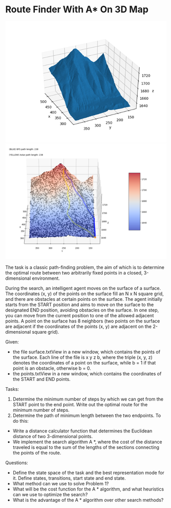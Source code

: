 # Route Finder With A\* On 3D Map

![](images/surface.png)
![](images/astar_bfs_hill_test_obstacle.png)

The task is a classic path-finding problem, the aim of which is to determine the optimal route between two arbitrarily fixed points in a closed,
3-dimensional environment.

During the search, an intelligent agent moves on the surface of a surface. The coordinates (x, y) of the points on the surface fill an N x N square
grid, and there are obstacles at certain points on the surface. The agent initially starts from the START position and aims to move on the surface
to the designated END position, avoiding obstacles on the surface. In one step, you can move from the current position to one of the allowed
adjacent points. A point on the surface has 8 neighbors (two points on the surface are adjacent if the coordinates of the points (x, y) are
adjacent on the 2-dimensional square grid).

Given:

-   the file surface.txtView in a new window, which contains the points of the surface.
    Each line of the file is x y z b, where the triple (x, y, z) denotes the coordinates of a point on the surface, while b = 1 if that point is an
    obstacle, otherwise b = 0.
-   the points.txtView in a new window, which contains the coordinates of the START and END points.

Tasks:

1. Determine the minimum number of steps by which we can get from the START point to the end point. Write out the optimal route for the minimum
   number of steps.
2. Determine the path of minimum length between the two endpoints. To do this:

-   Write a distance calculator function that determines the Euclidean distance of two 3-dimensional points.
-   We implement the search algorithm A \*, where the cost of the distance traveled is equal to the sum of the lengths of the sections connecting
    the points of the route.

Questions:

-   Define the state space of the task and the best representation mode for it.
    Define states, transitions, start state and end state.
-   What method can we use to solve Problem 1?
-   What will be the cost function for the A \* algorithm, and what heuristics can we use to optimize the search?
-   What is the advantage of the A \* algorithm over other search methods?
